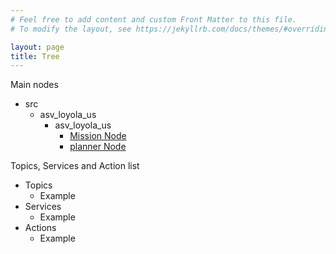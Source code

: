 ```yaml
---
# Feel free to add content and custom Front Matter to this file.
# To modify the layout, see https://jekyllrb.com/docs/themes/#overriding-theme-defaults

layout: page
title: Tree
---
```

Main nodes
- src
  - asv_loyola_us
    - asv_loyola_us
      - [Mission Node](/src/asv_loyola_us/asv_loyola_us/mission_node)
      - [planner Node](/src/asv_loyola_us/asv_loyola_us/planner_node)






Topics, Services and Action list
- Topics
  - Example
- Services
  - Example
- Actions
  - Example